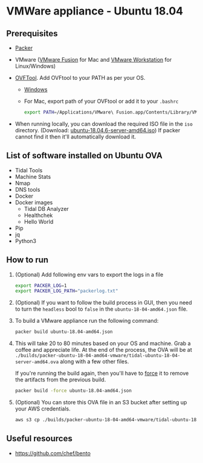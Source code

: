 # VMWare appliance - Ubuntu 18.04

## Prerequisites

- [Packer](https://learn.hashicorp.com/tutorials/packer/get-started-install-cli?in=packer/aws-get-started#installing-packer)
- VMware ([VMware Fusion](https://www.vmware.com/au/products/fusion.html) for Mac and [VMware Workstation](https://www.vmware.com/au/products/workstation-player.html) for Linux/Windows)
- [OVFTool](https://developer.vmware.com/web/tool/4.4.0/ovf). Add OVFtool to your PATH as per your OS.
  - [Windows](https://support.us.ovhcloud.com/hc/en-us/articles/360017548080-How-to-Download-a-VM-as-an-OVF-Using-Windows#VAR)
  - For Mac, export path of your OVFtool or add it to your `.bashrc`

    ```sh
    export PATH=/Applications/VMware\ Fusion.app/Contents/Library/VMware\ OVF\ Tool/:$PATH
    ```

- When running locally, you can download the required ISO file in the `iso` directory. (Download: [ubuntu-18.04.6-server-amd64.iso](https://cdimage.ubuntu.com/ubuntu/releases/18.04.6/release/ubuntu-18.04.6-server-amd64.iso)) If packer cannot find it then it'll automatically download it.

## List of software installed on Ubuntu OVA

- Tidal Tools
- Machine Stats
- Nmap
- DNS tools
- Docker
- Docker images
  - Tidal DB Analyzer
  - Healthchek
  - Hello World
- Pip
- jq
- Python3

## How to run

1. (Optional) Add following env vars to export the logs in a file

   ```sh
   export PACKER_LOG=1
   export PACKER_LOG_PATH="packerlog.txt"
   ```

2. (Optional) If you want to follow the build process in GUI, then you need to turn the `headless` bool to `false` in the `ubuntu-18-04-amd64.json` file.

3. To build a VMware appliance run the following command:

   ```sh
   packer build ubuntu-18.04-amd64.json
   ```

4. This will take 20 to 80 minutes based on your OS and machine. Grab a coffee and appreciate life. At the end of the process, the OVA will be at `./builds/packer-ubuntu-18-04-amd64-vmware/tidal-ubuntu-18-04-server-amd64.ova` along with a few other files.

   If you're running the build again, then you'll have to [force](https://www.packer.io/docs/commands/build#force) it to remove the artifacts from the previous build.

   ```sh
   packer build -force ubuntu-18.04-amd64.json
   ```

5. (Optional) You can store this OVA file in an S3 bucket after setting up your AWS credentials.

   ```sh
   aws s3 cp ./builds/packer-ubuntu-18-04-amd64-vmware/tidal-ubuntu-18-04-server-amd64.ova s3://YOUR_BUCKET_NAME/
   ```

## Useful resources

- <https://github.com/chef/bento>
